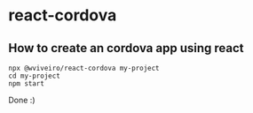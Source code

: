 # react-cordova

## How to create an cordova app using react

```
npx @wviveiro/react-cordova my-project
cd my-project
npm start
```

Done :)
